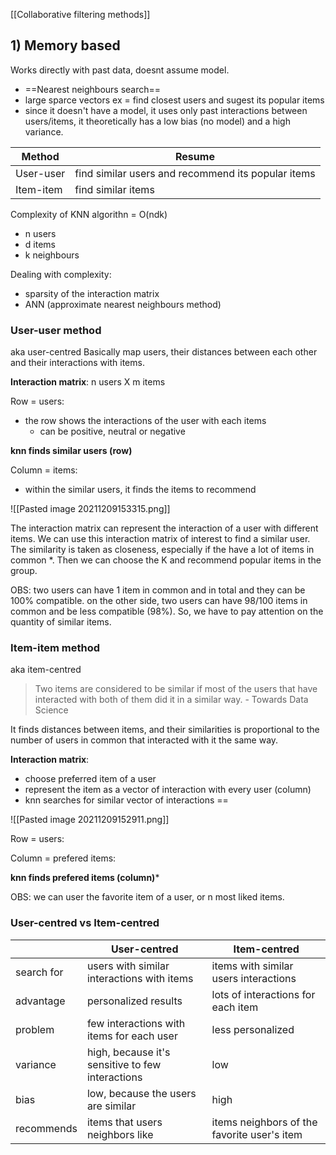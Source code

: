[[Collaborative filtering methods]]

## 1) Memory based
Works directly with past data, doesnt assume model. 
- ==Nearest neighbours search==
- large sparce vectors
ex = find closest users and sugest its popular items
- since it doesn't have a model, it uses only past interactions between users/items, it theoretically has a low bias (no model) and a high variance.

Method | Resume
--- |---
User-user | find similar users and recommend its popular items
Item-item | find similar items

Complexity  of KNN algorithn = O(ndk)
- n users
- d items
- k neighbours

Dealing with complexity:
- sparsity of the interaction matrix
- ANN (approximate nearest neighbours method)



### User-user method
aka user-centred
Basically map users, their distances between each other and their interactions with items.

**Interaction matrix**: n users X m items

Row = users:
- the row shows the interactions of the user with each items
	- can be positive, neutral or negative

**knn finds similar users (row)**

Column = items:
- within the similar users, it finds the items to recommend

![[Pasted image 20211209153315.png]]

The interaction matrix can represent the interaction of a user with different items. We can use this interaction matrix of interest to find a similar user. The similarity is taken as closeness, especially if the have a lot of items in common \*. Then we can choose the K and recommend popular items in the group.

OBS: two users can have 1 item in common and in total and they can be 100% compatible. on the other side, two users can have 98/100 items in common and be less compatible (98%). So, we have to pay attention on the quantity of similar items.

### Item-item method
aka item-centred

> Two items are considered to be similar if most of the users that have interacted with both of them did it in a similar way.
\- Towards Data Science

It finds distances between items, and their similarities is proportional to the number of users in common that interacted with it the same way.

**Interaction matrix**:

- choose preferred item of a user
- represent the item as a vector of interaction with every user (column)
- knn searches for similar vector of interactions == 

![[Pasted image 20211209152911.png]]

Row = users:

Column = prefered items:

**knn finds prefered items (column)***

OBS: we can user the favorite item of a user, or n most liked items.

### User-centred vs Item-centred

||User-centred | Item-centred
---| --- | ---
search for | users with similar interactions with items | items with similar users interactions
advantage | personalized results | lots of interactions for each item
problem | few interactions with items for each user|  less personalized
variance | high, because it's sensitive to few interactions | low
bias | low, because the users are similar |  high
recommends | items that users neighbors like | items neighbors of the favorite user's item

